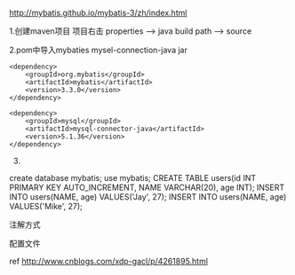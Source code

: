 http://mybatis.github.io/mybatis-3/zh/index.html

1.创建maven项目
 项目右击 properties --> java build path --> source
	
2.pom中导入mybaties mysel-connection-java jar

	<dependency>
		<groupId>org.mybatis</groupId>
		<artifactId>mybatis</artifactId>
		<version>3.3.0</version>
	</dependency>
	
	<dependency>
		<groupId>mysql</groupId>
		<artifactId>mysql-connector-java</artifactId>
		<version>5.1.36</version>
	</dependency>
		
3.
create database mybatis;
use mybatis;
CREATE TABLE users(id INT PRIMARY KEY AUTO_INCREMENT, NAME VARCHAR(20), age INT);
INSERT INTO users(NAME, age) VALUES('Jay', 27);
INSERT INTO users(NAME, age) VALUES('Mike', 27);

注解方式

配置文件

ref http://www.cnblogs.com/xdp-gacl/p/4261895.html